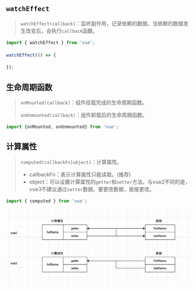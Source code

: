 ## `watchEffect`

> `watchEffect(callback)`：监听副作用，记录依赖的数据。当依赖的数据发生改变后，会执行`callback`函数。

```js
import { watchEffect } from 'vue';

watchEffect(() => {
    
});
```





## 生命周期函数

> `onMounted(callback)`：组件挂载完成的生命周期函数。
>
> `onUnmounted(callback)`：组件卸载后的生命周期函数。 

```js
import {onMounted, onUnmounted} from 'vue';
```





## 计算属性

> `computed(callbackFn|object)`：计算属性。
>
> - callbackFn：表示计算属性只能读取。(推荐)
> - object：可以设置计算属性的`getter`和`setter`方法。与vue2不同的是，vue3不建议通过`setter`数据。要更改数据，直接更改。

```js
import { computed } from 'vue';
```

![image-20231204000805662](./assets/images/image-20231204000805662.png)































